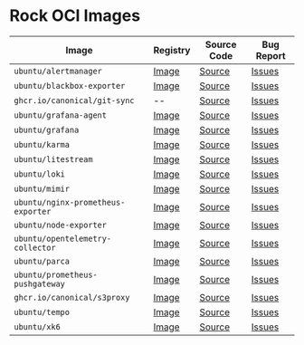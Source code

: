 # Rock OCI Images

| Image                              | Registry                                                                  | Source Code                                                           | Bug Report                                                                   |
|------------------------------------|---------------------------------------------------------------------------|-----------------------------------------------------------------------|------------------------------------------------------------------------------|
| `ubuntu/alertmanager`              | [Image](https://hub.docker.com/r/ubuntu/alertmanager)                     | [Source](https://github.com/canonical/alertmanager-rock)              | [Issues](https://github.com/canonical/alertmanager-rock/issues)              |
| `ubuntu/blackbox-exporter`         | [Image](https://hub.docker.com/r/ubuntu/blackbox-exporter)                | [Source](https://github.com/canonical/blackbox-exporter-rock)         | [Issues](https://github.com/canonical/blackbox-exporter-rock/issues)         |
| `ghcr.io/canonical/git-sync`       | --                                                                        | [Source](https://github.com/canonical/git-sync-rock)                  | [Issues](https://github.com/canonical/git-sync-rock/issues)                  |
| `ubuntu/grafana-agent`             | [Image](https://hub.docker.com/r/ubuntu/grafana-agent)                    | [Source](https://github.com/canonical/grafana-agent-rock)             | [Issues](https://github.com/canonical/grafana-agent-rock/issues)             |
| `ubuntu/grafana`                   | [Image](https://hub.docker.com/r/ubuntu/grafana)                          | [Source](https://github.com/canonical/grafana-rock)                   | [Issues](https://github.com/canonical/grafana-rock/issues)                   |
| `ubuntu/karma`                     | [Image](https://hub.docker.com/r/ubuntu/karma)                            | [Source](https://github.com/canonical/karma-rock)                     | [Issues](https://github.com/canonical/karma-rock/issues)                     |
| `ubuntu/litestream`                | [Image](https://hub.docker.com/r/ubuntu/litestream)                       | [Source](https://github.com/canonical/litestream-rock)                | [Issues](https://github.com/canonical/litestream-rock/issues)                |
| `ubuntu/loki`                      | [Image](https://hub.docker.com/r/ubuntu/loki)                             | [Source](https://github.com/canonical/loki-rock)                      | [Issues](https://github.com/canonical/loki-rock/issues)                      |
| `ubuntu/mimir`                     | [Image](https://hub.docker.com/r/ubuntu/mimir)                            | [Source](https://github.com/canonical/mimir-rock)                     | [Issues](https://github.com/canonical/mimir-rock/issues)                     |
| `ubuntu/nginx-prometheus-exporter` | [Image](https://hub.docker.com/r/ubuntu/nginx-prometheus-exporter)        | [Source](https://github.com/canonical/nginx-prometheus-exporter-rock) | [Issues](https://github.com/canonical/nginx-prometheus-exporter-rock/issues) |
| `ubuntu/node-exporter`             | [Image](https://hub.docker.com/r/ubuntu/node-exporter)                    | [Source](https://github.com/canonical/node-exporter-rock)             | [Issues](https://github.com/canonical/node-exporter-rock/issues)             |
| `ubuntu/opentelemetry-collector`   | [Image](https://hub.docker.com/r/ubuntu/opentelemetry-collector)          | [Source](https://github.com/canonical/opentelemetry-collector-rock)   | [Issues](https://github.com/canonical/opentelemetry-collector-rock/issues)   |
| `ubuntu/parca`                     | [Image](https://hub.docker.com/r/ubuntu/parca)                            | [Source](https://github.com/canonical/parca-rock)                     | [Issues](https://github.com/canonical/parca-rock/issues)                     |
| `ubuntu/prometheus-pushgateway`    | [Image](https://hub.docker.com/r/ubuntu/prometheus-pushgateway)           | [Source](https://github.com/canonical/prometheus-pushgateway-rock)    | [Issues](https://github.com/canonical/prometheus-pushgateway-rock/issues)    |
| `ghcr.io/canonical/s3proxy`        | [Image](https://github.com/canonical/s3proxy-rock/pkgs/container/s3proxy) | [Source](https://github.com/canonical/s3proxy-rock)                   | [Issues](https://github.com/canonical/s3proxy-rock/issues)                   |
| `ubuntu/tempo`                     | [Image](https://hub.docker.com/r/ubuntu/tempo)                            | [Source](https://github.com/canonical/tempo-rock)                     | [Issues](https://github.com/canonical/tempo-rock/issues)                     |
| `ubuntu/xk6`                       | [Image](https://hub.docker.com/r/ubuntu/xk6)                              | [Source](https://github.com/canonical/xk6-rock)                       | [Issues](https://github.com/canonical/xk6-rock/issues)                       |
